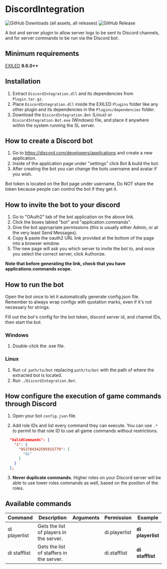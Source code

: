 # DiscordIntegration
![GitHub Downloads (all assets, all releases)](https://img.shields.io/github/downloads/Yti890/DiscordIntegration/total?style=for-the-badge)
![GitHub Release](https://img.shields.io/github/v/release/Yti890/DiscordIntegration?style=for-the-badge)


A bot and server plugin to allow server logs to be sent to Discord channels, and for server commands to be run via the Discord bot.

## Minimum requirements
[EXILED](https://github.com/ExMod-Team/EXILED) **9.6.0++**

## Installation
1. Extract `DiscordIntegration.dll` and its dependencies from `Plugin.tar.gz`.
2. Place `DiscordIntegration.dll` inside the EXILED `Plugins` folder like any other plugin and its dependencies in the `Plugins/dependencies` folder.
3. Download the `DiscordIntegration.Bot` (Linux) or `DiscordIntegration.Bot.exe` (Windows) file, and place it anywhere within the system running the SL server.

## How to create a Discord bot
1. Go to https://discord.com/developers/applications and create a new application.
2. Inside of the application page under "settings" click Bot & build the bot.
3. After creating the bot you can change the bots username and avatar if you wish.

Bot token is located on the Bot page under username, Do NOT share the token because people can control the bot if they get it.

## How to invite the bot to your discord
1. Go to "OAuth2" tab of the bot application on the above link.
2. Click the boxes labled "bot" and "application.commands".
3. Give the bot appropriate permissions (this is usually either Admin, or at the very least Send Messages).
4. Copy & paste the oauth2 URL link provided at the bottom of the page into a browser window.
5. The new page will ask you which server to invite the bot to, and once  you select the correct server, click Authorize.

**Note that before generating the link, check that you have applications.commands scope.**

## How to run the bot

Open the bot once to let it automatically generate config.json file.
Remember to always wrap configs with quotation marks, even if it's not necessary for strings.

Fill out the bot's config for the bot token, discord server id, and channel IDs, then start the bot.

### Windows

1. Double-click the .exe file.

### Linux

1. Run `cd path/to/bot` replacing `path/to/bot` with the path of where the extracted bot is located.
2. Run `./DiscordIntegration.Bot`.

## How configure the execution of game commands through Discord

1. Open your bot `config.json` file.

2. Add role IDs and list every command they can execute. You can use `.*` to permit to that role ID to use all game commands without restrictions.

```json
  "ValidCommands": {
    "1": {
      "953784342595915779": [
        "di"
      ]
    }
  },
 ```

3. **Never duplicate commands.** Higher roles on your Discord server will be able to use lower roles commands as well, based on the position of the roles.

## Available commands

| Command | Description | Arguments | Permission | Example |
| --- | --- | --- | --- | --- |
| di playerlist | Gets the list of players in the server. | | di.playerlist | **di playerlist** |
| di stafflist | Gets the list of staffers in the server. | | di.stafflist | **di stafflist** |
